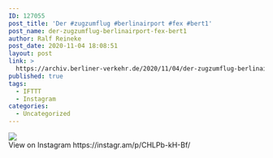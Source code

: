 ```yaml
---
ID: 127055
post_title: 'Der #zugzumflug #berlinairport #fex #bert1'
post_name: der-zugzumflug-berlinairport-fex-bert1
author: Ralf Reineke
post_date: 2020-11-04 18:08:51
layout: post
link: >
  https://archiv.berliner-verkehr.de/2020/11/04/der-zugzumflug-berlinairport-fex-bert1/
published: true
tags:
  - IFTTT
  - Instagram
categories:
  - Uncategorized
---
```

<div><img src='https://scontent-lga3-2.cdninstagram.com/v/t51.29350-15/123425141_794519568062611_8200029928649743466_n.jpg?_nc_cat=100&ccb=2&_nc_sid=8ae9d6&_nc_ohc=LH94PCz_ZYEAX-eaXoa&_nc_ht=scontent-lga3-2.cdninstagram.com&oh=d7f6af96c9dc43d6285503d9cde0d119&oe=5FC7B383' style='max-width:600px;' /><br/><div>View on Instagram https://instagr.am/p/CHLPb-kH-Bf/</div></div>